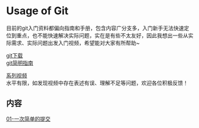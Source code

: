 # Usage of Git

目前的git入门资料都偏向指南和手册，包含内容广分支多，入门新手无法快速定位到重点，也不能快速解决实际问题，实在是有些不太友好，因此我想出一些从实际需求、实际问题出发入门视频，希望能对大家有所帮助~

[git下载](https://git-scm.com/downloads)  
[git简明指南](https://rogerdudler.github.io/git-guide/index.zh.html)  

[系列视频](https://www.bilibili.com/video/BV13y421h7Wx)  
水平有限，如发现视频中存在表述有误、理解不足等问题，欢迎各位积极反馈！


## 内容

[01-一次简单的提交](./01-一次简单的提交.md)  


